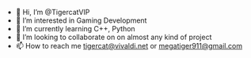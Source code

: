 - 👋 Hi, I’m @TigercatVIP 
- 👀 I’m interested in Gaming Development
- 🌱 I’m currently learning C++, Python
- 💞️ I’m looking to collaborate on on almost any kind of project
- 📫 How to reach me tigercat@vivaldi.net or megatiger911@gmail.com

<!---
TigercatVIP/TigercatVIP is a ✨ special ✨ repository because its `README.md` (this file) appears on your GitHub profile.
You can click the Preview link to take a look at your changes.
--->

